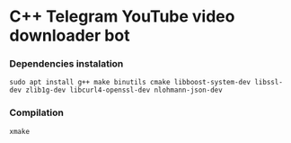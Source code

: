 # C++ Telegram YouTube video downloader bot
### Dependencies instalation
```shell
sudo apt install g++ make binutils cmake libboost-system-dev libssl-dev zlib1g-dev libcurl4-openssl-dev nlohmann-json-dev
```
### Compilation
```shell
xmake
```